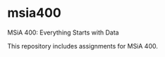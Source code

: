 # msia400
MSiA 400: Everything Starts with Data

This repository includes assignments for MSiA 400.
